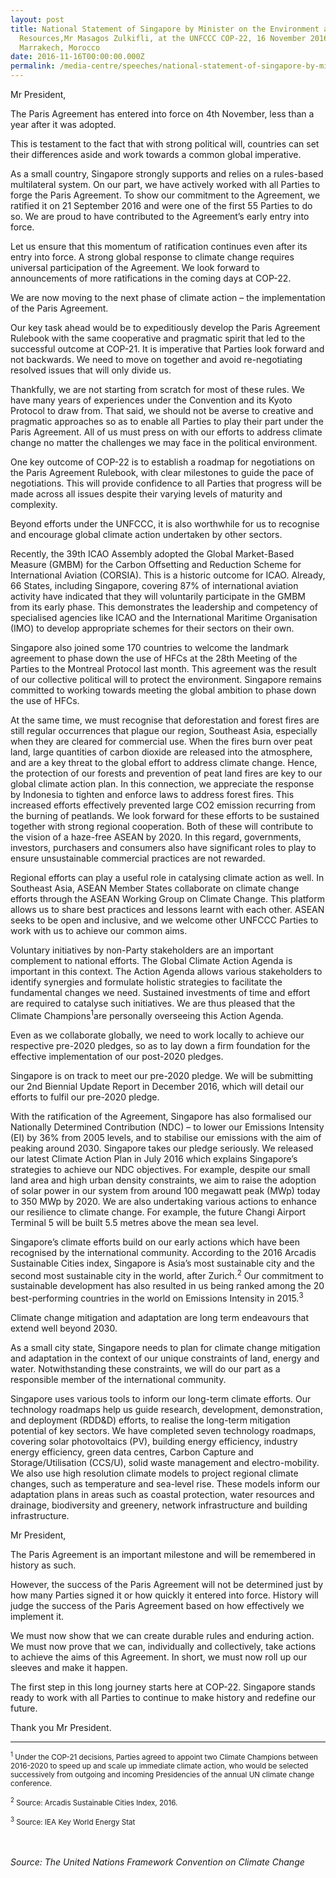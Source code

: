 ```yaml
---
layout: post
title: National Statement of Singapore by Minister on the Environment and Water
  Resources,Mr Masagos Zulkifli, at the UNFCCC COP-22, 16 November 2016,
  Marrakech, Morocco
date: 2016-11-16T00:00:00.000Z
permalink: /media-centre/speeches/national-statement-of-singapore-by-minister-on-the-environment-and-water-resources-mr-masagos-zulkifli
---
```

Mr President,  

The Paris Agreement has entered into force on 4th November, less than a year after it was adopted.

This is testament to the fact that with strong political will, countries can set their differences aside and work towards a common global imperative.

As a small country, Singapore strongly supports and relies on a rules-based multilateral system. On our part, we have actively worked with all Parties to forge the Paris Agreement. To show our commitment to the Agreement, we ratified it on 21 September 2016 and were one of the first 55 Parties to do so. We are proud to have contributed to the Agreement’s early entry into force.

Let us ensure that this momentum of ratification continues even after its entry into force. A strong global response to climate change requires universal participation of the Agreement. We look forward to announcements of more ratifications in the coming days at COP-22.

We are now moving to the next phase of climate action – the implementation of the Paris Agreement.

Our key task ahead would be to expeditiously develop the Paris Agreement Rulebook with the same cooperative and pragmatic spirit that led to the successful outcome at COP-21. It is imperative that Parties look forward and not backwards. We need to move on together and avoid re-negotiating resolved issues that will only divide us.

Thankfully, we are not starting from scratch for most of these rules. We have many years of experiences under the Convention and its Kyoto Protocol to draw from. That said, we should not be averse to creative and pragmatic approaches so as to enable all Parties to play their part under the Paris Agreement. All of us must press on with our efforts to address climate change no matter the challenges we may face in the political environment.

One key outcome of COP-22 is to establish a roadmap for negotiations on the Paris Agreement Rulebook, with clear milestones to guide the pace of negotiations. This will provide confidence to all Parties that progress will be made across all issues despite their varying levels of maturity and complexity.

Beyond efforts under the UNFCCC, it is also worthwhile for us to recognise and encourage global climate action undertaken by other sectors.

Recently, the 39th ICAO Assembly adopted the Global Market-Based Measure (GMBM) for the Carbon Offsetting and Reduction Scheme for International Aviation (CORSIA). This is a historic outcome for ICAO. Already, 66 States, including Singapore, covering 87% of international aviation activity have indicated that they will voluntarily participate in the GMBM from its early phase. This demonstrates the leadership and competency of specialised agencies like ICAO and the International Maritime Organisation (IMO) to develop appropriate schemes for their sectors on their own.

Singapore also joined some 170 countries to welcome the landmark agreement to phase down the use of HFCs at the 28th Meeting of the Parties to the Montreal Protocol last month. This agreement was the result of our collective political will to protect the environment. Singapore remains committed to working towards meeting the global ambition to phase down the use of HFCs.

At the same time, we must recognise that deforestation and forest fires are still regular occurrences that plague our region, Southeast Asia, especially when they are cleared for commercial use. When the fires burn over peat land, large quantities of carbon dioxide are released into the atmosphere, and are a key threat to the global effort to address climate change. Hence, the protection of our forests and prevention of peat land fires are key to our global climate action plan. In this connection, we appreciate the response by Indonesia to tighten and enforce laws to address forest fires. This increased efforts effectively prevented large CO2 emission recurring from the burning of peatlands. We look forward for these efforts to be sustained together with strong regional cooperation. Both of these will contribute to the vision of a haze-free ASEAN by 2020. In this regard, governments, investors, purchasers and consumers also have significant roles to play to ensure unsustainable commercial practices are not rewarded.

Regional efforts can play a useful role in catalysing climate action as well. In Southeast Asia, ASEAN Member States collaborate on climate change efforts through the ASEAN Working Group on Climate Change. This platform allows us to share best practices and lessons learnt with each other. ASEAN seeks to be open and inclusive, and we welcome other UNFCCC Parties to work with us to achieve our common aims.

Voluntary initiatives by non-Party stakeholders are an important complement to national efforts. The Global Climate Action Agenda is important in this context. The Action Agenda allows various stakeholders to identify synergies and formulate holistic strategies to facilitate the fundamental changes we need. Sustained investments of time and effort are required to catalyse such initiatives. We are thus pleased that the Climate Champions<sup>1</sup>are personally overseeing this Action Agenda.

Even as we collaborate globally, we need to work locally to achieve our respective pre-2020 pledges, so as to lay down a firm foundation for the effective implementation of our post-2020 pledges.

Singapore is on track to meet our pre-2020 pledge. We will be submitting our 2nd Biennial Update Report in December 2016, which will detail our efforts to fulfil our pre-2020 pledge.

With the ratification of the Agreement, Singapore has also formalised our Nationally Determined Contribution (NDC) – to lower our Emissions Intensity (EI) by 36% from 2005 levels, and to stabilise our emissions with the aim of peaking around 2030. Singapore takes our pledge seriously. We released our latest Climate Action Plan in July 2016 which explains Singapore’s strategies to achieve our NDC objectives. For example, despite our small land area and high urban density constraints, we aim to raise the adoption of solar power in our system from around 100 megawatt peak (MWp) today to 350 MWp by 2020. We are also undertaking various actions to enhance our resilience to climate change. For example, the future Changi Airport Terminal 5 will be built 5.5 metres above the mean sea level.

Singapore’s climate efforts build on our early actions which have been recognised by the international community. According to the 2016 Arcadis Sustainable Cities index, Singapore is Asia’s most sustainable city and the second most sustainable city in the world, after Zurich.<sup>2</sup> Our commitment to sustainable development has also resulted in us being ranked among the 20 best-performing countries in the world on Emissions Intensity in 2015.<sup>3</sup>

Climate change mitigation and adaptation are long term endeavours that extend well beyond 2030.

As a small city state, Singapore needs to plan for climate change mitigation and adaptation in the context of our unique constraints of land, energy and water. Notwithstanding these constraints, we will do our part as a responsible member of the international community.

Singapore uses various tools to inform our long-term climate efforts. Our technology roadmaps help us guide research, development, demonstration, and deployment (RDD&D) efforts, to realise the long-term mitigation potential of key sectors. We have completed seven technology roadmaps, covering solar photovoltaics (PV), building energy efficiency, industry energy efficiency, green data centres, Carbon Capture and Storage/Utilisation (CCS/U), solid waste management and electro-mobility. We also use high resolution climate models to project regional climate changes, such as temperature and sea-level rise. These models inform our adaptation plans in areas such as coastal protection, water resources and drainage, biodiversity and greenery, network infrastructure and building infrastructure.

Mr President,

The Paris Agreement is an important milestone and will be remembered in history as such.

However, the success of the Paris Agreement will not be determined just by how many Parties signed it or how quickly it entered into force. History will judge the success of the Paris Agreement based on how effectively we implement it.

We must now show that we can create durable rules and enduring action. We must now prove that we can, individually and collectively, take actions to achieve the aims of this Agreement. In short, we must now roll up our sleeves and make it happen.

The first step in this long journey starts here at COP-22. Singapore stands ready to work with all Parties to continue to make history and redefine our future.

Thank you Mr President.

---

<sub><sup>1</sup> Under the COP-21 decisions, Parties agreed to appoint two Climate Champions between 2016-2020 to speed up and scale up immediate climate action, who would be selected successively from outgoing and incoming Presidencies of the annual UN climate change conference.</sub>

<sub><sup>2</sup> Source: Arcadis Sustainable Cities Index, 2016.<sub>

<sub><sup>3</sup> Source: IEA Key World Energy Stat</sub>

 
<br><br>
*Source: The United Nations Framework Convention on Climate Change*